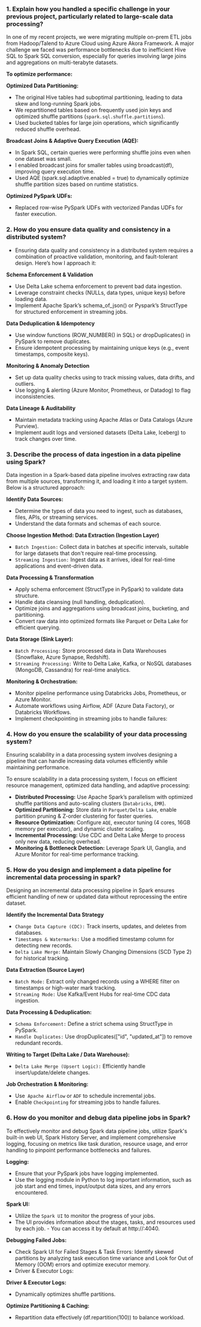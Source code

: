 ### 1. Explain how you handled a specific challenge in your previous project, particularly related to large-scale data processing?

In one of my recent projects, we were migrating multiple on-prem ETL jobs from Hadoop/Talend to Azure Cloud using Azure Akora Framework. A major challenge we faced was performance bottlenecks due to inefficient Hive SQL to Spark SQL conversion, especially for queries involving large joins and aggregations on multi-terabyte datasets.

**To optimize performance:**

**Optimized Data Partitioning:**
- The original Hive tables had suboptimal partitioning, leading to data skew and long-running Spark jobs.
- We repartitioned tables based on frequently used join keys and optimized shuffle partitions (`spark.sql.shuffle.partitions`).
- Used bucketed tables for large join operations, which significantly reduced shuffle overhead.

**Broadcast Joins & Adaptive Query Execution (AQE):**
- In Spark SQL, certain queries were performing shuffle joins even when one dataset was small.
- I enabled broadcast joins for smaller tables using broadcast(df), improving query execution time.
- Used AQE (spark.sql.adaptive.enabled = true) to dynamically optimize shuffle partition sizes based on runtime statistics.

**Optimized PySpark UDFs:**
- Replaced row-wise PySpark UDFs with vectorized Pandas UDFs for faster execution.


### 2. How do you ensure data quality and consistency in a distributed system?
- Ensuring data quality and consistency in a distributed system requires a combination of proactive validation, monitoring, and fault-tolerant design. Here’s how I approach it:

**Schema Enforcement & Validation**
- Use Delta Lake schema enforcement to prevent bad data ingestion.
- Leverage constraint checks (NULLs, data types, unique keys) before loading data.
- Implement Apache Spark’s schema_of_json() or Pyspark’s StructType for structured enforcement in streaming jobs.

**Data Deduplication & Idempotency**
- Use window functions (ROW_NUMBER() in SQL) or dropDuplicates() in PySpark to remove duplicates.
- Ensure idempotent processing by maintaining unique keys (e.g., event timestamps, composite keys).

**Monitoring & Anomaly Detection**
- Set up data quality checks using to track missing values, data drifts, and outliers.
- Use logging & alerting (Azure Monitor, Prometheus, or Datadog) to flag inconsistencies.

**Data Lineage & Auditability**
- Maintain metadata tracking using Apache Atlas or Data Catalogs (Azure Purview).
- Implement audit logs and versioned datasets (Delta Lake, Iceberg) to track changes over time.

### 3. Describe the process of data ingestion in a data pipeline using Spark?
Data ingestion in a Spark-based data pipeline involves extracting raw data from multiple sources, transforming it, and loading it into a target system. Below is a structured approach:

**Identify Data Sources:**
- Determine the types of data you need to ingest, such as databases, files, APIs, or streaming services. 
- Understand the data formats and schemas of each source.

**Choose Ingestion Method: Data Extraction (Ingestion Layer)**
- `Batch Ingestion:` Collect data in batches at specific intervals, suitable for large datasets that don't require real-time processing.
- `Streaming Ingestion:` Ingest data as it arrives, ideal for real-time applications and event-driven data.

**Data Processing & Transformation**
- Apply schema enforcement (StructType in PySpark) to validate data structure.
- Handle data cleansing (null handling, deduplication).
- Optimize joins and aggregations using broadcast joins, bucketing, and partitioning.
- Convert raw data into optimized formats like Parquet or Delta Lake for efficient querying.

**Data Storage (Sink Layer):**
- `Batch Processing:` Store processed data in Data Warehouses (Snowflake, Azure Synapse, Redshift).
- `Streaming Processing:`  Write to Delta Lake, Kafka, or NoSQL databases (MongoDB, Cassandra) for real-time analytics.

**Monitoring & Orchestration:**
- Monitor pipeline performance using Databricks Jobs, Prometheus, or Azure Monitor.
- Automate workflows using Airflow, ADF (Azure Data Factory), or Databricks Workflows.
- Implement checkpointing in streaming jobs to handle failures:

### 4. How do you ensure the scalability of your data processing system?
Ensuring scalability in a data processing system involves designing a pipeline that can handle increasing data volumes efficiently while maintaining performance.

To ensure scalability in a data processing system, I focus on efficient resource management, optimized data handling, and adaptive processing:

- **Distributed Processing:** Use Apache Spark’s parallelism with optimized shuffle partitions and auto-scaling clusters (`Databricks`, `EMR`).
- **Optimized Partitioning:** Store data in `Parquet/Delta Lake`, enable partition pruning & Z-order clustering for faster queries.
- **Resource Optimization:** Configure `AQE`, executor tuning (4 cores, 16GB memory per executor), and dynamic cluster scaling.
- **Incremental Processing:** Use CDC and Delta Lake Merge to process only new data, reducing overhead.
- **Monitoring & Bottleneck Detection:** Leverage Spark UI, Ganglia, and Azure Monitor for real-time performance tracking.

### 5. How do you design and implement a data pipeline for incremental data processing in spark?
Designing an incremental data processing pipeline in Spark ensures efficient handling of new or updated data without reprocessing the entire dataset.

**Identify the Incremental Data Strategy**
- `Change Data Capture (CDC):` Track inserts, updates, and deletes from databases.
- `Timestamps & Watermarks:` Use a modified timestamp column for detecting new records.
- `Delta Lake Merge:` Maintain Slowly Changing Dimensions (SCD Type 2) for historical tracking.

**Data Extraction (Source Layer)**
- `Batch Mode:` Extract only changed records using a WHERE filter on timestamps or high-water mark tracking.
- `Streaming Mode:` Use Kafka/Event Hubs for real-time CDC data ingestion.

**Data Processing & Deduplication:**
- `Schema Enforcement:` Define a strict schema using StructType in PySpark.
- `Handle Duplicates:` Use dropDuplicates(["id", "updated_at"]) to remove redundant records.

**Writing to Target (Delta Lake / Data Warehouse):**
- `Delta Lake Merge (Upsert Logic):` Efficiently handle insert/update/delete changes.

**Job Orchestration & Monitoring:**
- Use` Apache Airflow` or `ADF` to schedule incremental jobs.
- Enable `Checkpointing` for streaming jobs to handle failures.

### 6. How do you monitor and debug data pipeline jobs in Spark?
To effectively monitor and debug Spark data pipeline jobs, utilize Spark's built-in web UI, Spark History Server, and implement comprehensive logging, focusing on metrics like task duration, resource usage, and error handling to pinpoint performance bottlenecks and failures.

**Logging:**
- Ensure that your PySpark jobs have logging implemented. 
- Use the logging module in Python to log important information, such as job start and end times, input/output data sizes, and any errors encountered.

**Spark UI:**
- Utilize the `Spark UI` to monitor the progress of your jobs. 
- The UI provides information about the stages, tasks, and resources used by each job. - You can access it by default at http://<driver-node>:4040. 

**Debugging Failed Jobs:**
- Check Spark UI for Failed Stages & Task Errors: Identify skewed partitions by analyzing task execution time variance and Look for Out of Memory (OOM) errors and optimize executor memory.
- Driver & Executor Logs:

**Driver & Executor Logs:**
- Dynamically optimizes shuffle partitions.

**Optimize Partitioning & Caching:**
- Repartition data effectively (df.repartition(100)) to balance workload.